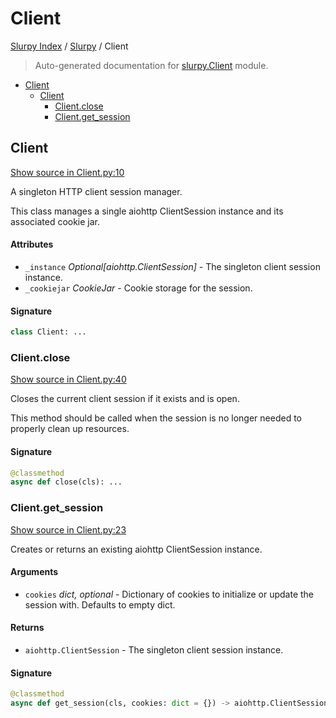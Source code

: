 # Client

[Slurpy Index](../README.md#slurpy-index) / [Slurpy](./index.md#slurpy) / Client

> Auto-generated documentation for [slurpy.Client](../../slurpy/Client.py) module.

- [Client](#client)
  - [Client](#client-1)
    - [Client.close](#clientclose)
    - [Client.get_session](#clientget_session)

## Client

[Show source in Client.py:10](../../slurpy/Client.py#L10)

A singleton HTTP client session manager.

This class manages a single aiohttp ClientSession instance and its associated cookie jar.

#### Attributes

- `_instance` *Optional[aiohttp.ClientSession]* - The singleton client session instance.
- `_cookiejar` *CookieJar* - Cookie storage for the session.

#### Signature

```python
class Client: ...
```

### Client.close

[Show source in Client.py:40](../../slurpy/Client.py#L40)

Closes the current client session if it exists and is open.

This method should be called when the session is no longer needed to properly
clean up resources.

#### Signature

```python
@classmethod
async def close(cls): ...
```

### Client.get_session

[Show source in Client.py:23](../../slurpy/Client.py#L23)

Creates or returns an existing aiohttp ClientSession instance.

#### Arguments

- `cookies` *dict, optional* - Dictionary of cookies to initialize or update the session with.
    Defaults to empty dict.

#### Returns

- `aiohttp.ClientSession` - The singleton client session instance.

#### Signature

```python
@classmethod
async def get_session(cls, cookies: dict = {}) -> aiohttp.ClientSession: ...
```